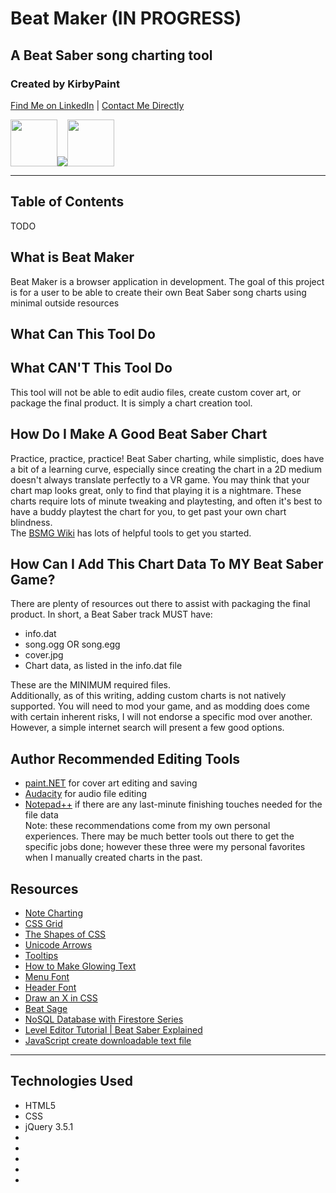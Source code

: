 # Beat Maker (IN PROGRESS)

## A Beat Saber song charting tool

### Created by KirbyPaint
<a href="https://www.linkedin.com/in/ash-porter-kirbypaint/">Find Me on LinkedIn</a> | 
<a href="mailto:porter.ashley13@gmail.com">Contact Me Directly</a>

<img src="https://cdn.discordapp.com/attachments/799876599372840964/842841023604719617/bluenote.png" width="75px"><img src="https://cdn.discordapp.com/attachments/799876599372840964/842840330809507870/logo.png"><img src="https://cdn.discordapp.com/attachments/799876599372840964/842447775345410088/rednote.png" width="75px">
<hr>

## Table of Contents
TODO

## What is Beat Maker
Beat Maker is a browser application in development. The goal of this project is for a user to be able to create their own Beat Saber song charts using minimal outside resources

## What Can This Tool Do

## What CAN'T This Tool Do
This tool will not be able to edit audio files, create custom cover art, or package the final product. It is simply a chart creation tool. 

## How Do I Make A Good Beat Saber Chart
Practice, practice, practice! Beat Saber charting, while simplistic, does have a bit of a learning curve, especially since creating the chart in a 2D medium doesn't always translate perfectly to a VR game. You may think that your chart map looks great, only to find that playing it is a nightmare. These charts require lots of minute tweaking and playtesting, and often it's best to have a buddy playtest the chart for you, to get past your own chart blindness.  
The <a href="https://bsmg.wiki/mapping/#mapping-quick-start">BSMG Wiki</a> has lots of helpful tools to get you started.

## How Can I Add This Chart Data To MY Beat Saber Game?
There are plenty of resources out there to assist with packaging the final product. In short, a Beat Saber track MUST have:  
*  info.dat
*  song.ogg OR song.egg
*  cover.jpg
*  Chart data, as listed in the info.dat file

These are the MINIMUM required files.  
Additionally, as of this writing, adding custom charts is not natively supported. You will need to mod your game, and as modding does come with certain inherent risks, I will not endorse a specific mod over another. However, a simple internet search will present a few good options.

## Author Recommended Editing Tools
*  <a href="https://www.getpaint.net/">paint.NET</a> for cover art editing and saving
*  <a href="https://www.audacityteam.org/">Audacity</a> for audio file editing
*  <a href="https://notepad-plus-plus.org/downloads/">Notepad++</a> if there are any last-minute finishing touches needed for the file data  
Note: these recommendations come from my own personal experiences. There may be much better tools out there to get the specific jobs done; however these three were my personal favorites when I manually created charts in the past.

## Resources
*  <a href="https://bsmg.wiki/mapping/map-format.html#base-object">Note Charting</a>
*  <a href="https://css-tricks.com/snippets/css/complete-guide-grid/">CSS Grid</a>
*  <a href="https://css-tricks.com/the-shapes-of-css/">The Shapes of CSS</a>
*  <a href="http://xahlee.info/comp/unicode_arrows.html">Unicode Arrows</a>
*  <a href="https://www.w3schools.com/css/css_tooltip.asp">Tooltips</a>
*  <a href="https://www.instructables.com/How-to-make-glowing-text-in-PaintNET/">How to Make Glowing Text</a>
*  <a href="https://fonts.google.com/specimen/Teko">Menu Font</a>
*  <a href="https://befonts.com/neon-tubes-neon-light-font-free.html">Header Font</a>
*  <a href="https://stackoverflow.com/questions/18920542/draw-an-x-in-css">Draw an X in CSS</a>
*  <a href="https://beatsage.com/">Beat Sage</a>
*  <a href="https://youtu.be/v_hR4K4auoQ?list=PLl-K7zZEsYLluG5MCVEzXAQ7ACZBCuZgZ">NoSQL Database with Firestore Series</a>
*  <a href="https://www.youtube.com/watch?v=5Ex6sOEVgrM">Level Editor Tutorial | Beat Saber Explained</a>
*  <a href="https://ourcodeworld.com/articles/read/189/how-to-create-a-file-and-generate-a-download-with-javascript-in-the-browser-without-a-server">JavaScript create downloadable text file</a>

<hr>

## Technologies Used

*  HTML5
*  CSS
*  jQuery 3.5.1
*  
*  
*  
*  
*  